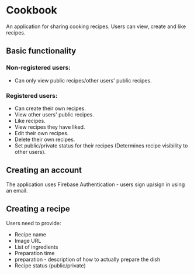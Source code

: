 # Cookbook

An application for sharing cooking recipes. Users can view, create and like recipes.

## Basic functionality

### Non-registered users:
- Can only view public recipes/other users' public recipes.

### Registered users:
- Can create their own recipes.
- View other users' public recipes.
- Like recipes.
- View recipes they have liked.
- Edit their own recipes.
- Delete their own recipes.
- Set public/private status for their recipes (Determines recipe visibility to other users).

## Creating an account
The application uses Firebase Authentication - users sign up/sign in using an email.

## Creating a recipe
Users need to provide:
- Recipe name
- Image URL
- List of ingredients
- Preparation time
- preparation - description of how to actually prepare the dish
- Recipe status (public/private)
